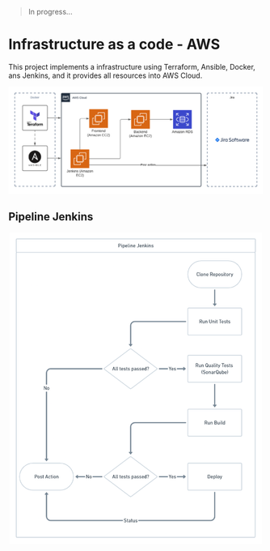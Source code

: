 > In progress...

# Infrastructure as a code - AWS

This project implements a infrastructure using Terraform, Ansible, Docker, ans Jenkins, and it provides all resources into AWS Cloud.

![Infrastructure Schema AWS](https://github.com/mcosta21/infra-devops-aws/blob/main/.github/infra-schema-aws.png)

## Pipeline Jenkins

<div align="center">
  <img width="500" src="https://github.com/mcosta21/infra-devops-aws/blob/main/.github/pipeline-jenkins.png" alt="Pipeline Jenkins" />
</div>
